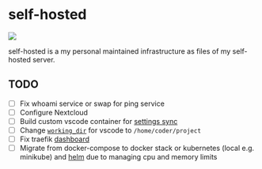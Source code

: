 # self-hosted
![](https://img.shields.io/website?down_color=red&up_color=green&url=https%3A%2F%2Fwhoami.estysdesu.com)

self-hosted is a my personal maintained infrastructure as files of my self-hosted server.

## TODO
- [ ] Fix whoami service or swap for ping service
- [ ] Configure Nextcloud
- [ ] Build custom vscode container for [settings sync](https://github.com/cdr/code-server/issues/148)
- [ ] Change [`working_dir`](https://docs.docker.com/compose/compose-file/#domainname-hostname-ipc-mac_address-privileged-read_only-shm_size-stdin_open-tty-user-working_dir) for vscode to `/home/coder/project`
- [ ] Fix traefik [dashboard](https://docs.traefik.io/v2.2/operations/dashboard/#dashboard-router-rule)
- [ ] Migrate from docker-compose to docker stack or kubernetes (local e.g. minikube) and [helm](https://helm.sh/) due to managing cpu and memory limits
